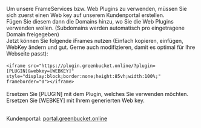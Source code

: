 Um unsere FrameServices bzw. Web Plugins zu verwenden, müssen Sie sich zuerst einen Web key auf unserem Kundenportal erstellen.<br>
Fügen Sie diesem dann die Domains hinzu, wo Sie die Web Plugins verwenden wollen. (Subdomains werden automatisch pro eingetragene Domain freigegeben)<br>
Jetzt können Sie folgende iFrames nutzen (Einfach kopieren, einfügen, WebKey ändern und gut. Gerne auch modifizieren, damit es optimal für Ihre Webseite passt):<br><br>
```<iframe src="https://plugin.greenbucket.online/?plugin=[PLUGIN]&webkey=[WEBKEY]" style="display:block;border:none;height:85vh;width:100%;" frameborder="0"></iframe>```
<br><br>
Ersetzen Sie [PLUGIN] mit dem Plugin, welches Sie verwenden möchten.<br>
Ersetzen Sie [WEBKEY] mit Ihrem generierten Web key.<br><br>

Kundenportal: <a href="https://portal.greenbucket.online">portal.greenbucket.online</a>
